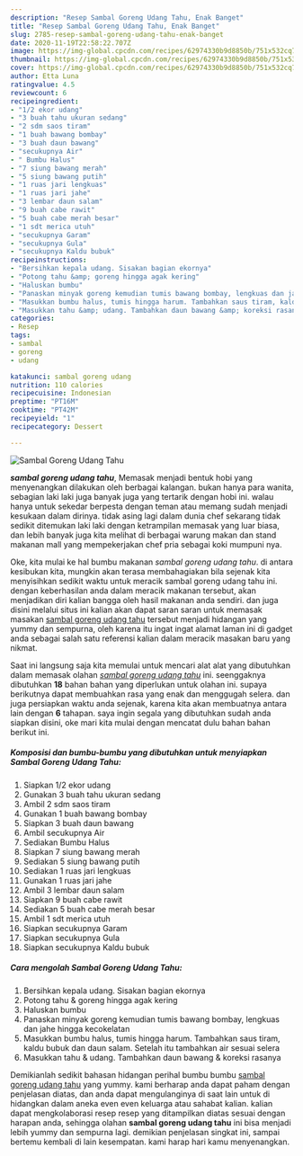 ```yaml
---
description: "Resep Sambal Goreng Udang Tahu, Enak Banget"
title: "Resep Sambal Goreng Udang Tahu, Enak Banget"
slug: 2785-resep-sambal-goreng-udang-tahu-enak-banget
date: 2020-11-19T22:58:22.707Z
image: https://img-global.cpcdn.com/recipes/62974330b9d8850b/751x532cq70/sambal-goreng-udang-tahu-foto-resep-utama.jpg
thumbnail: https://img-global.cpcdn.com/recipes/62974330b9d8850b/751x532cq70/sambal-goreng-udang-tahu-foto-resep-utama.jpg
cover: https://img-global.cpcdn.com/recipes/62974330b9d8850b/751x532cq70/sambal-goreng-udang-tahu-foto-resep-utama.jpg
author: Etta Luna
ratingvalue: 4.5
reviewcount: 6
recipeingredient:
- "1/2 ekor udang"
- "3 buah tahu ukuran sedang"
- "2 sdm saos tiram"
- "1 buah bawang bombay"
- "3 buah daun bawang"
- "secukupnya Air"
- " Bumbu Halus"
- "7 siung bawang merah"
- "5 siung bawang putih"
- "1 ruas jari lengkuas"
- "1 ruas jari jahe"
- "3 lembar daun salam"
- "9 buah cabe rawit"
- "5 buah cabe merah besar"
- "1 sdt merica utuh"
- "secukupnya Garam"
- "secukupnya Gula"
- "secukupnya Kaldu bubuk"
recipeinstructions:
- "Bersihkan kepala udang. Sisakan bagian ekornya"
- "Potong tahu &amp; goreng hingga agak kering"
- "Haluskan bumbu"
- "Panaskan minyak goreng kemudian tumis bawang bombay, lengkuas dan jahe hingga kecokelatan"
- "Masukkan bumbu halus, tumis hingga harum. Tambahkan saus tiram, kaldu bubuk dan daun salam. Setelah itu tambahkan air sesuai selera"
- "Masukkan tahu &amp; udang. Tambahkan daun bawang &amp; koreksi rasanya"
categories:
- Resep
tags:
- sambal
- goreng
- udang

katakunci: sambal goreng udang 
nutrition: 110 calories
recipecuisine: Indonesian
preptime: "PT16M"
cooktime: "PT42M"
recipeyield: "1"
recipecategory: Dessert

---
```



![Sambal Goreng Udang Tahu](https://img-global.cpcdn.com/recipes/62974330b9d8850b/751x532cq70/sambal-goreng-udang-tahu-foto-resep-utama.jpg)

<b><i>sambal goreng udang tahu</i></b>, Memasak menjadi bentuk hobi yang menyenangkan dilakukan oleh berbagai kalangan. bukan hanya para wanita, sebagian laki laki juga banyak juga yang tertarik dengan hobi ini. walau hanya untuk sekedar berpesta dengan teman atau memang sudah menjadi kesukaan dalam dirinya. tidak asing lagi dalam dunia chef sekarang tidak sedikit ditemukan laki laki dengan ketrampilan memasak yang luar biasa, dan lebih banyak juga kita melihat di berbagai warung makan dan stand makanan mall yang mempekerjakan chef pria sebagai koki mumpuni nya.



Oke, kita mulai ke hal bumbu makanan <i>sambal goreng udang tahu</i>. di antara kesibukan kita, mungkin akan terasa membahagiakan bila sejenak kita menyisihkan sedikit waktu untuk meracik sambal goreng udang tahu ini. dengan keberhasilan anda dalam meracik makanan tersebut, akan menjadikan diri kalian bangga oleh hasil makanan anda sendiri. dan juga disini melalui situs ini kalian akan dapat saran saran untuk memasak masakan <u>sambal goreng udang tahu</u> tersebut menjadi hidangan yang yummy dan sempurna, oleh karena itu ingat ingat alamat laman ini di gadget anda sebagai salah satu referensi kalian dalam meracik masakan baru yang nikmat.


Saat ini langsung saja kita memulai untuk mencari alat alat yang dibutuhkan dalam memasak olahan <u><i>sambal goreng udang tahu</i></u> ini. seenggaknya dibutuhkan <b>18</b> bahan bahan yang diperlukan untuk olahan ini. supaya berikutnya dapat membuahkan rasa yang enak dan menggugah selera. dan juga persiapkan waktu anda sejenak, karena kita akan membuatnya antara lain dengan <b>6</b> tahapan. saya ingin segala yang dibutuhkan sudah anda siapkan disini, oke mari kita mulai dengan mencatat dulu bahan bahan berikut ini.

<!--inarticleads1-->

##### Komposisi dan bumbu-bumbu yang dibutuhkan untuk menyiapkan Sambal Goreng Udang Tahu:

1. Siapkan 1/2 ekor udang
1. Gunakan 3 buah tahu ukuran sedang
1. Ambil 2 sdm saos tiram
1. Gunakan 1 buah bawang bombay
1. Siapkan 3 buah daun bawang
1. Ambil secukupnya Air
1. Sediakan  Bumbu Halus
1. Siapkan 7 siung bawang merah
1. Sediakan 5 siung bawang putih
1. Sediakan 1 ruas jari lengkuas
1. Gunakan 1 ruas jari jahe
1. Ambil 3 lembar daun salam
1. Siapkan 9 buah cabe rawit
1. Sediakan 5 buah cabe merah besar
1. Ambil 1 sdt merica utuh
1. Siapkan secukupnya Garam
1. Siapkan secukupnya Gula
1. Siapkan secukupnya Kaldu bubuk




<!--inarticleads2-->

##### Cara mengolah Sambal Goreng Udang Tahu:

1. Bersihkan kepala udang. Sisakan bagian ekornya
1. Potong tahu &amp; goreng hingga agak kering
1. Haluskan bumbu
1. Panaskan minyak goreng kemudian tumis bawang bombay, lengkuas dan jahe hingga kecokelatan
1. Masukkan bumbu halus, tumis hingga harum. Tambahkan saus tiram, kaldu bubuk dan daun salam. Setelah itu tambahkan air sesuai selera
1. Masukkan tahu &amp; udang. Tambahkan daun bawang &amp; koreksi rasanya




Demikianlah sedikit bahasan hidangan perihal bumbu bumbu <u>sambal goreng udang tahu</u> yang yummy. kami berharap anda dapat paham dengan penjelasan diatas, dan anda dapat mengulanginya di saat lain untuk di hidangkan dalam aneka even even keluarga atau sahabat kalian. kalian dapat mengkolaborasi resep resep yang ditampilkan diatas sesuai dengan harapan anda, sehingga olahan <b>sambal goreng udang tahu</b> ini bisa menjadi lebih yummy dan sempurna lagi. demikian penjelasan singkat ini, sampai bertemu kembali di lain kesempatan. kami harap hari kamu menyenangkan.
